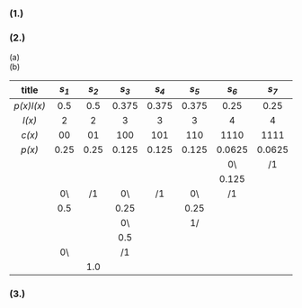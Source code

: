 ### (1.)

### (2.)

(a)<br>
(b)

|title|_s<sub>1</sub>_|_s<sub>2</sub>_|_s<sub>3</sub>_|_s<sub>4</sub>_|_s<sub>5</sub>_|_s<sub>6</sub>_|_s<sub>7</sub>_|
|:---:|:---:|:---:|:---:|:---:|:---:|:---:|:---:|
|_p(x)l(x)_|0.5|0.5|0.375|0.375|0.375|0.25|0.25|
|_l(x)_|2|2|3|3|3|4|4|
|_c(x)_|00|01|100|101|110|1110|1111|
|_p(x)_|0.25|0.25|0.125|0.125|0.125|0.0625|0.0625|
|      |     |     |     |     |     |  0\ | /1  |
|      |     |     |     |     |     |0.125|     |
|      |  0\ | /1  |  0\ | /1  |  0\ | /1  |     |
|      | 0.5 |     | 0.25|     | 0.25|     |     |
|      |     |     |  0\ |     |  1/ |     |     |
|      |     |     | 0.5 |     |     |     |     |
|      |  0\ |     | /1  |     |     |     |     |
|      |     | 1.0 |     |     |     |     |     |





### (3.)
